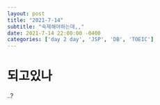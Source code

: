 ```yaml
---
layout: post
title: "2021-7-14"
subtitle: "숙제해야하는데,,"
date: 2021-7-14 22:00:00 -0400
categories: ['day 2 day', 'JSP', 'DB', 'TOEIC']
---
```

# 되고있나
..?
